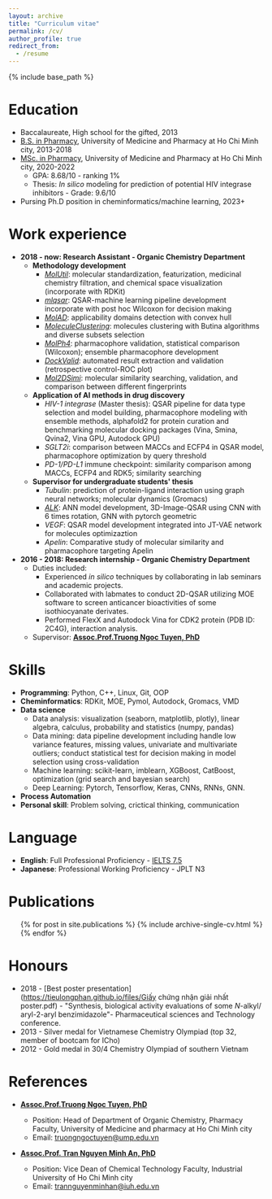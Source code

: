 ```yaml
---
layout: archive
title: "Curriculum vitae"
permalink: /cv/
author_profile: true
redirect_from:
  - /resume
---
```


{% include base_path %}

Education
======
* Baccalaureate, High school for the gifted, 2013
* [B.S. in Pharmacy](https://tieulongphan.github.io/files/Bachelor_s%20Degree.pdf), University of Medicine and Pharmacy at Ho Chi Minh city, 2013-2018
* [MSc. in Pharmacy](https://tieulongphan.github.io/files/Master%20Degree.pdf),  University of Medicine and Pharmacy at Ho Chi Minh city, 2020-2022 
  * GPA: 8.68/10 - ranking 1%
  * Thesis: *In silico* modeling for prediction of potential HIV integrase inhibitors - Grade: 9.6/10
* Pursing Ph.D position in cheminformatics/machine learning, 2023+

Work experience
======
* **2018 - now: Research Assistant - Organic Chemistry Department**
  * **Methodology development**
    * [*MolUtil*](https://tieulongphan.github.io/portfolio/2023-05-01-MolUtil/): molecular standardization, featurization, medicinal chemistry filtration, and chemical space visualization (incorporate with RDKit)
    * [*mlqsar*](https://tieulongphan.github.io/portfolio/2023-05-07-mlqsar/): QSAR-machine learning pipeline development incorporate with post hoc Wilcoxon for decision making
    * [*MolAD*](https://tieulongphan.github.io/portfolio/2023-05-05-MolAD/): applicability domains detection with convex hull 
    * [*MoleculeClustering*](https://tieulongphan.github.io/portfolio/2023-05-03-MolCluster/): molecules clustering with Butina algorithms and diverse subsets selection
    * [*MolPh4*](https://tieulongphan.github.io/portfolio/2023-05-04-Molph4/): pharmacophore validation, statistical comparison (Wilcoxon); ensemble pharmacophore development
    * [*DockValid*](https://tieulongphan.github.io/portfolio/2023-05-06-DockValid): automated result extraction and validation (retrospective control-ROC plot)
    * [*Mol2DSimi*](https://tieulongphan.github.io/portfolio/2023-05-02-Mol2DSimi/): molecular similarity searching, validation, and comparison between different fingerprints
  * **Application of AI methods in drug discovery**
    * *HIV-1 integrase* (Master thesis): QSAR pipeline for data type selection and model building, pharmacophore modeling with ensemble methods, alphafold2 for protein curation and benchmarking molecular docking packages (Vina, Smina, Qvina2, Vina GPU, Autodock GPU)
    * *SGLT2i*: comparison between MACCs and ECFP4 in QSAR model, pharmacophore optimization by query threshold 
    * *PD-1/PD-L1* immune checkpoint: similarity comparison among MACCs, ECFP4 and RDK5; similarity searching 
  * **Supervisor for undergraduate students' thesis**
    * *Tubulin*: prediction of protein-ligand interaction using graph neural networks; molecular dynamics (Gromacs)
    * [*ALK*](https://tieulongphan.github.io/project/2023-05-01-ALK-GNN/): ANN model development, 3D-Image-QSAR using CNN with  6 times rotation, GNN with pytorch geometric
    * *VEGF*: QSAR model development integrated into JT-VAE network for molecules optimizaztion
    * *Apelin*: Comparative study of molecular similarity and pharmacophore targeting Apelin  
* **2016 - 2018: Research internship - Organic Chemistry Department**
  * Duties included:
    *  Experienced *in silico* techniques by collaborating in lab seminars and academic projects.
    *  Collaborated with labmates to conduct 2D-QSAR utilizing MOE software to screen anticancer bioactivities of some isothiocyanate derivates.
    *  Performed FlexX and Autodock Vina for CDK2 protein (PDB ID: 2C4G), interaction analysis.
  * Supervisor: [**Assoc.Prof.Truong Ngoc Tuyen, PhD**](http://uphcm.edu.vn/emplinfo.aspx?EmplCode=truongngoctuyen)

  
Skills
======
* **Programming**: Python, C++, Linux, Git, OOP
* **Cheminformatics**: RDKit, MOE, Pymol, Autodock, Gromacs, VMD
* **Data science**
  * Data analysis: visualization (seaborn, matplotlib, plotly), linear algebra, calculus, probability and statistics (numpy, pandas)
  * Data mining: data pipeline development including handle low variance features, missing values, univariate and multivariate outliers; conduct statistical test for decision making in model selection using cross-validation
  * Machine learning: scikit-learn, imblearn, XGBoost, CatBoost, optimization (grid search and bayesian search)
  * Deep Learning: Pytorch, Tensorflow, Keras, CNNs, RNNs, GNN.
* **Process Automation**
* **Personal skill**: Problem solving, crictical thinking, communication

Language
======
* **English**: Full Professional Proficiency - [IELTS 7.5](https://drive.google.com/file/d/1d2aqC8APbJ23sUbGRZcFqbQITQIocAvm/view?usp=share_link)
* **Japanese**: Professional Working Proficiency - JPLT N3

Publications
======
  <ul>{% for post in site.publications %}
    {% include archive-single-cv.html %}
  {% endfor %}</ul>
  
Honours
======
* 2018 - [Best poster presentation](https://tieulongphan.github.io/files/Giấy chứng nhận giải nhất poster.pdf) - "Synthesis, biological activity evaluations of some *N*-alkyl/ aryl-2-aryl benzimidazole"- Pharmaceutical sciences and Technology conference.  
* 2013 - Silver medal for Vietnamese Chemistry Olympiad (top 32, member of bootcam for ICho)
* 2012 - Gold medal in 30/4 Chemistry Olympiad of southern Vietnam



References
======
* [**Assoc.Prof.Truong Ngoc Tuyen, PhD**](http://uphcm.edu.vn/emplinfo.aspx?EmplCode=truongngoctuyen)
  * Position: Head of Department of Organic Chemistry, Pharmacy Faculty, University of Medicine and pharmacy at Ho Chi Minh city
  * Email: [truongngoctuyen@ump.edu.vn](mailto:truongngoctuyen@ump.edu.vn)
  

* [**Assoc.Prof. Tran Nguyen Minh An, PhD**](https://scholar.google.com.vn/citations?user=SK8sqMsAAAAJ&hl=vi)
  * Position: Vice Dean of Chemical Technology Faculty, Industrial University of Ho Chi Minh city
  * Email: [trannguyenminhan@iuh.edu.vn](mailto:trannguyenminhan@iuh.edu.vn)
  




